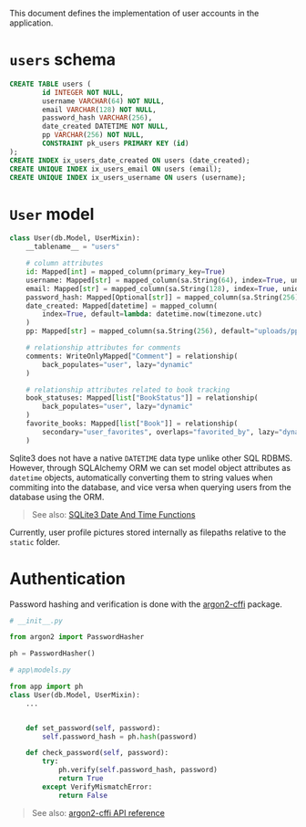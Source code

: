 This document defines the implementation of user accounts in the application.

# `users` schema
```sql
CREATE TABLE users (
        id INTEGER NOT NULL,
        username VARCHAR(64) NOT NULL,
        email VARCHAR(128) NOT NULL,
        password_hash VARCHAR(256),
        date_created DATETIME NOT NULL,
        pp VARCHAR(256) NOT NULL,
        CONSTRAINT pk_users PRIMARY KEY (id)
);
CREATE INDEX ix_users_date_created ON users (date_created);
CREATE UNIQUE INDEX ix_users_email ON users (email);
CREATE UNIQUE INDEX ix_users_username ON users (username);
```

# `User` model
```python
class User(db.Model, UserMixin):
    __tablename__ = "users"

    # column attributes
    id: Mapped[int] = mapped_column(primary_key=True)
    username: Mapped[str] = mapped_column(sa.String(64), index=True, unique=True)
    email: Mapped[str] = mapped_column(sa.String(128), index=True, unique=True)
    password_hash: Mapped[Optional[str]] = mapped_column(sa.String(256))
    date_created: Mapped[datetime] = mapped_column(
        index=True, default=lambda: datetime.now(timezone.utc)
    )
    pp: Mapped[str] = mapped_column(sa.String(256), default="uploads/pp/book.png")

    # relationship attributes for comments
    comments: WriteOnlyMapped["Comment"] = relationship(
        back_populates="user", lazy="dynamic"
    )

    # relationship attributes related to book tracking
    book_statuses: Mapped[list["BookStatus"]] = relationship(
        back_populates="user", lazy="dynamic"
    )
    favorite_books: Mapped[list["Book"]] = relationship(
        secondary="user_favorites", overlaps="favorited_by", lazy="dynamic"
    )
```

Sqlite3 does not have a native `DATETIME` data type unlike other SQL RDBMS. However, through SQLAlchemy ORM we can set model object attributes as `datetime` objects, automatically converting them to string values when commiting into the database, and vice versa when querying users from the database using the ORM.

> See also: [SQLite3 Date And Time Functions](https://sqlite.org/lang_datefunc.html)

Currently, user profile pictures stored internally as filepaths relative to the `static` folder.

# Authentication
Password hashing and verification is done with the [argon2-cffi](https://pypi.org/project/argon2-cffi/) package.


```Python
# __init__.py

from argon2 import PasswordHasher

ph = PasswordHasher()
```

```Python
# app\models.py

from app import ph
class User(db.Model, UserMixin):
    ...


    def set_password(self, password):
        self.password_hash = ph.hash(password)

    def check_password(self, password):
        try:
            ph.verify(self.password_hash, password)
            return True
        except VerifyMismatchError:
            return False
```

> See also: [argon2-cffi API reference](https://argon2-cffi.readthedocs.io/en/stable/api.html)

